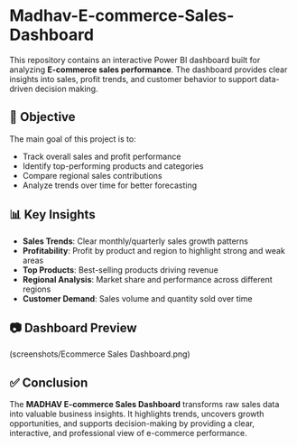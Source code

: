 # Madhav-E-commerce-Sales-Dashboard

This repository contains an interactive Power BI dashboard built for analyzing **E-commerce sales performance**. The dashboard provides clear insights into sales, profit trends, and customer behavior to support data-driven decision making.



## 🎯 Objective

The main goal of this project is to:

* Track overall sales and profit performance
* Identify top-performing products and categories
* Compare regional sales contributions
* Analyze trends over time for better forecasting



## 📊 Key Insights

* **Sales Trends**: Clear monthly/quarterly sales growth patterns
* **Profitability**: Profit by product and region to highlight strong and weak areas
* **Top Products**: Best-selling products driving revenue
* **Regional Analysis**: Market share and performance across different regions
* **Customer Demand**: Sales volume and quantity sold over time



## 📷 Dashboard Preview

(screenshots/Ecommerce Sales Dashboard.png)



## ✅ Conclusion

The **MADHAV E-commerce Sales Dashboard** transforms raw sales data into valuable business insights.
It highlights trends, uncovers growth opportunities, and supports decision-making by providing a clear, interactive, and professional view of e-commerce performance.


